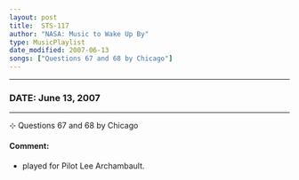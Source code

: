 ```yaml
---
layout: post
title:  STS-117
author: "NASA: Music to Wake Up By"
type: MusicPlaylist
date_modified: 2007-06-13
songs: ["Questions 67 and 68 by Chicago"]
---
```


----
### DATE: June 13, 2007
----
⊹ Questions 67 and 68 by Chicago

#### Comment:
* played for Pilot Lee Archambault.



<br/>
<center>
	<a target="_blank"
	   href="https://twitter.com/intent/tweet?hashtags=Space,NASA,Playlist,NASAWakeupCalls,SpaceProgram&text={{ page.author}}, '{{ page.songs.first }}' {{ page.title }}, {{ page.date | date: '%B %d, %Y' }}. {{ site.url }}{{ page.url }} @nasawakeupcalls">
	   <i class="fab fa-twitter" alt="Tweet this page" style="font-size: 1.3em;"></i>
	</a>
	&nbsp; 	<i class="fas fa-user-astronaut" style="font-size: 1.5em;"></i> &nbsp;
    <a type="amzn" search="'Questions 67 and 68 by Chicago'" category="popular music">
        <i class="fab fa-amazon" style="font-size: 1.3em;"></i>
    </a>
</center>
